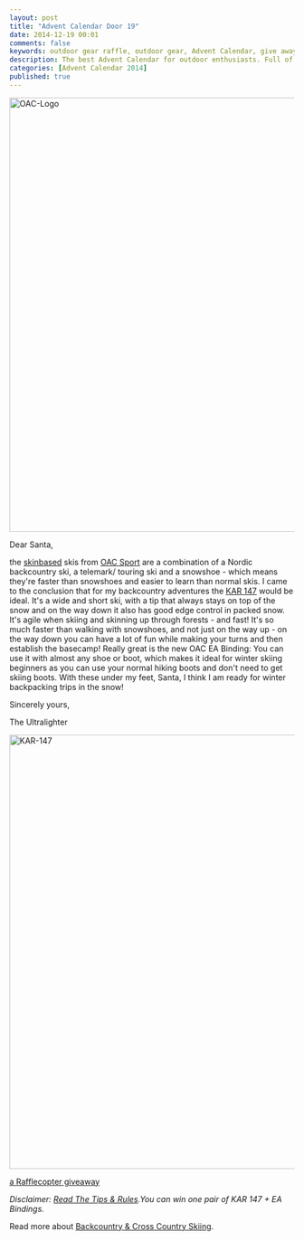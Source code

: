 ```yaml
---
layout: post
title: "Advent Calendar Door 19"
date: 2014-12-19 00:01
comments: false
keywords: outdoor gear raffle, outdoor gear, Advent Calendar, give away
description: The best Advent Calendar for outdoor enthusiasts. Full of great prizes which will enhance your adventures and make them more ultralight & fun!
categories: [Advent Calendar 2014]
published: true
---
```


<a href="http://hikinginfinland.com/2014/12/advent-calendar-door-19.html" title="OAC-Logo by Hendrik Morkel, on Flickr"><img src="https://farm8.staticflickr.com/7496/15764883519_e37a8939a1_b.jpg" width="1024" height="768" alt="OAC-Logo"></a>

<!-- more -->

Dear Santa,

the [skinbased](http://skinbased.com) skis from [OAC Sport](http://www.oacsport.fi) are a combination of a Nordic backcountry ski, a telemark/ touring ski and a snowshoe - which means they're faster than snowshoes and easier to learn than normal skis. I came to the conclusion that for my backcountry adventures the [KAR 147](http://skinbased.com/7/) would be ideal. It's a wide and short ski, with a tip that always stays on top of the snow and on the way down it also has good edge control in packed snow. It's agile when skiing and skinning up through forests - and fast! It's so much faster than walking with snowshoes, and not just on the way up - on the way down you can have a lot of fun while making your turns and then establish the basecamp! Really great is the new OAC EA Binding: You can use it with almost any shoe or boot, which makes it ideal for winter skiing beginners as you can use your normal hiking boots and don't need to get skiing boots. With these under my feet, Santa, I think I am ready for winter backpacking trips in the snow!

Sincerely yours,


The Ultralighter

<a href="https://www.flickr.com/photos/hendrikmorkel/15844637867" title="KAR-147 by Hendrik Morkel, on Flickr"><img src="https://farm8.staticflickr.com/7510/15844637867_8b7b67bc69_b.jpg" width="1024" height="768" alt="KAR-147"></a>

<a class="rcptr" href="http://www.rafflecopter.com/rafl/display/2eafd89550/" rel="nofollow" data-raflid="2eafd89550" data-theme="classic" data-template="" id="rcwidget_pacvvra9">a Rafflecopter giveaway</a>
<script src="//widget-prime.rafflecopter.com/launch.js"></script>

*Disclaimer: [Read The Tips & Rules](http://hikinginfinland.com/2014/11/advent-calendar-2014-the-rules.html).You can win one pair of KAR 147 + EA Bindings.*

Read more about [Backcountry & Cross Country Skiing](http://hikinginfinland.com/2011/01/backcountry-cross-country-skiing.html).